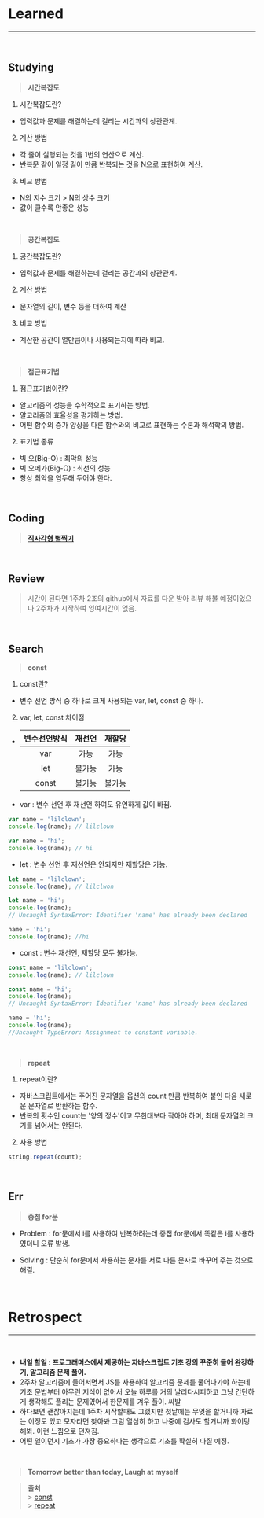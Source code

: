 # Learned

---

<br>

## Studying

> **시간복잡도**

1. 시간복잡도란?

- 입력값과 문제를 해결하는데 걸리는 시간과의 상관관계.

2. 계산 방법

- 각 줄이 실행되는 것을 1번의 연산으로 계산.
- 반복문 같이 일정 길이 만큼 반복되는 것을 N으로 표현하여 계산.

3. 비교 방법

- N의 지수 크기 > N의 상수 크기
- 값이 클수록 안좋은 성능

<br>

> **공간복잡도**

1. 공간복잡도란?

- 입력값과 문제를 해결하는데 걸리는 공간과의 상관관계.

2. 계산 방법

- 문자열의 길이, 변수 등을 더하여 계산

3. 비교 방법

- 계산한 공간이 얼만큼이나 사용되는지에 따라 비교.

<br>

> **점근표기법**

1. 점근표기법이란?

- 알고리즘의 성능을 수학적으로 표기하는 방법.
- 알고리즘의 효율성을 평가하는 방법.
- 어떤 함수의 증가 양상을 다른 함수와의 비교로 표현하는 수론과 해석학의 방법.

2. 표기법 종류

- 빅 오(Big-O) : 최악의 성능
- 빅 오메가(Big-Ω) : 최선의 성능
- 항상 최악을 염두해 두어야 한다.

<br>

## Coding

> **[직사각형 별찍기](https://github.com/lilclown97/TIL/tree/main/algorithm/programmers/%EC%A7%81%EC%82%AC%EA%B0%81%ED%98%95%20%EB%B3%84%EC%B0%8D%EA%B8%B0)**

<br>

## Review

> 시간이 된다면 1주차 2조의 github에서 자료를 다운 받아 리뷰 해볼 예정이었으나 2주차가 시작하여 잉여시간이 없음.

<br>

## Search

> **const**

1. const란?

- 변수 선언 방식 중 하나로 크게 사용되는 var, let, const 중 하나.

2. var, let, const 차이점

- | 변수선언방식 | 재선언 | 재할당 |
  | :----------: | :----: | :----: |
  |     var      |  가능  |  가능  |
  |     let      | 불가능 |  가능  |
  |    const     | 불가능 | 불가능 |

- var : 변수 선언 후 재선언 하여도 유연하게 값이 바뀜.

```javascript
var name = 'lilclown';
console.log(name); // lilclown

var name = 'hi';
console.log(name); // hi
```

- let : 변수 선언 후 재선언은 안되지만 재할당은 가능.

```javascript
let name = 'lilclown';
console.log(name); // lilclwon

let name = 'hi';
console.log(name);
// Uncaught SyntaxError: Identifier 'name' has already been declared

name = 'hi';
console.log(name); //hi
```

- const : 변수 재선언, 재할당 모두 불가능.

```javascript
const name = 'lilclown';
console.log(name); // lilclown

const name = 'hi';
console.log(name);
// Uncaught SyntaxError: Identifier 'name' has already been declared

name = 'hi';
console.log(name);
//Uncaught TypeError: Assignment to constant variable.
```

<br>

> **repeat**

1. repeat이란?

- 자바스크립트에서는 주어진 문자열을 옵션의 count 만큼 반복하여 붙인 다음 새로운 문자열로 반환하는 함수.
- 반복의 횟수인 count는 '양의 정수'이고 무한대보다 작아야 하며, 최대 문자열의 크기를 넘어서는 안된다.

2. 사용 방법

```javascript
string.repeat(count);
```

<br>

## Err

> **중첩 for문**

- Problem : for문에서 i를 사용하여 반복하려는데 중접 for문에서 똑같은 i를 사용하였더니 오류 발생.

- Solving : 단순히 for문에서 사용하는 문자를 서로 다른 문자로 바꾸어 주는 것으로 해결.

<br>

# Retrospect

---

<br>

- **내일 할일 : 프로그래머스에서 제공하는 자바스크립트 기초 강의 꾸준히 들어 완강하기, 알고리즘 문제 풀이.**
- 2주차 알고리즘에 들어서면서 JS를 사용하여 알고리즘 문제를 풀어나가야 하는데 기초 문법부터 아무런 지식이 없어서 오늘 하루를 거의 날리다시피하고 그냥 간단하게 생각해도 풀리는 문제였어서 한문제를 겨우 풀이. 씨발
- 하다보면 괜찮아지는데 1주차 시작할때도 그랬지만 첫날에는 무엇을 할거니까 자료는 이정도 있고 모자라면 찾아봐 그럼 열심히 하고 나중에 검사도 할거니까 화이팅 해봐. 이런 느낌으로 던져짐.
- 어떤 일이던지 기초가 가장 중요하다는 생각으로 기초를 확실히 다질 예정.

<br>

> **Tomorrow better than today, Laugh at myself**

> **출처**<br> > [const](https://velog.io/@bathingape/JavaScript-var-let-const-%EC%B0%A8%EC%9D%B4%EC%A0%90)<br> > [repeat](https://redcow77.tistory.com/629)
